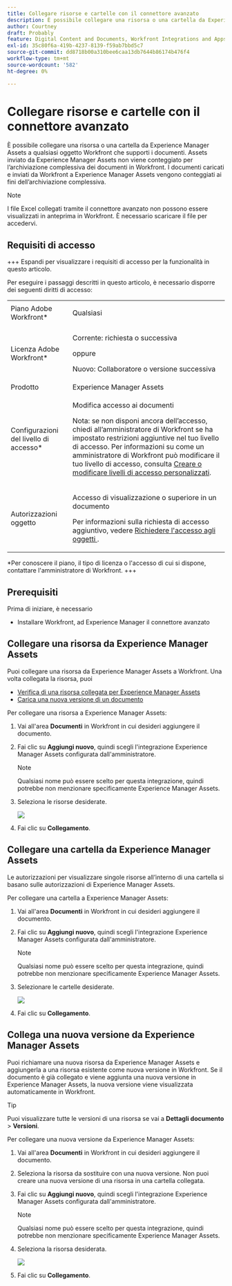 ```yaml
---
title: Collegare risorse e cartelle con il connettore avanzato
description: È possibile collegare una risorsa o una cartella da Experience Manager Assets a qualsiasi oggetto Workfront che supporti i documenti.
author: Courtney
draft: Probably
feature: Digital Content and Documents, Workfront Integrations and Apps
exl-id: 35c80f6a-419b-4237-8139-f59ab7bbd5c7
source-git-commit: dd8718b00a310bee6caa13db7644b86174b476f4
workflow-type: tm+mt
source-wordcount: '582'
ht-degree: 0%

---
```



# Collegare risorse e cartelle con il connettore avanzato

È possibile collegare una risorsa o una cartella da Experience Manager Assets a qualsiasi oggetto Workfront che supporti i documenti. Assets inviato da Experience Manager Assets non viene conteggiato per l’archiviazione complessiva dei documenti in Workfront. I documenti caricati e inviati da Workfront a Experience Manager Assets vengono conteggiati ai fini dell’archiviazione complessiva.


>[!NOTE]
>
>I file Excel collegati tramite il connettore avanzato non possono essere visualizzati in anteprima in Workfront. È necessario scaricare il file per accedervi.

## Requisiti di accesso

+++ Espandi per visualizzare i requisiti di accesso per la funzionalità in questo articolo.

Per eseguire i passaggi descritti in questo articolo, è necessario disporre dei seguenti diritti di accesso:

<table style="table-layout:auto"> 
 <col> 
 <col> 
 <tbody> 
  <tr> 
   <td role="rowheader">Piano Adobe Workfront*</td> 
   <td> <p>Qualsiasi</p> </td> 
  </tr> 
  <tr> 
   <td role="rowheader">Licenza Adobe Workfront*</td> 
   <td> <p>Corrente: richiesta o successiva</p> 
   oppure
   <p>Nuovo: Collaboratore o versione successiva</p> </td> 
  </tr> 
  <tr> 
   <td role="rowheader">Prodotto</td> 
   <td>Experience Manager Assets </td> 
  </tr> 
  <tr> 
   <td role="rowheader">Configurazioni del livello di accesso*</td> 
   <td> <p>Modifica accesso ai documenti</p> <p>Nota: se non disponi ancora dell’accesso, chiedi all’amministratore di Workfront se ha impostato restrizioni aggiuntive nel tuo livello di accesso. Per informazioni su come un amministratore di Workfront può modificare il tuo livello di accesso, consulta <a href="../../../administration-and-setup/add-users/configure-and-grant-access/create-modify-access-levels.md" class="MCXref xref">Creare o modificare livelli di accesso personalizzati</a>.</p> </td> 
  </tr> 
  <tr> 
   <td role="rowheader">Autorizzazioni oggetto</td> 
   <td> <p>Accesso di visualizzazione o superiore in un documento</p> <p>Per informazioni sulla richiesta di accesso aggiuntivo, vedere <a href="../../../workfront-basics/grant-and-request-access-to-objects/request-access.md" class="MCXref xref">Richiedere l'accesso agli oggetti </a>.</p> </td> 
  </tr> 
 </tbody> 
</table>

&#42;Per conoscere il piano, il tipo di licenza o l&#39;accesso di cui si dispone, contattare l&#39;amministratore di Workfront.
+++

## Prerequisiti

Prima di iniziare, è necessario

* Installare Workfront, ad Experience Manager il connettore avanzato

## Collegare una risorsa da Experience Manager Assets

Puoi collegare una risorsa da Experience Manager Assets a Workfront. Una volta collegata la risorsa, puoi

* [Verifica di una risorsa collegata per Experience Manager Assets](../../../documents/workfront-and-experience-manager-integrations/workfront-for-experience-manager-enhanced-connector/enhanced-connector-proof-asset.md)
* [Carica una nuova versione di un documento](../../../documents/managing-documents/upload-new-document-version.md)

Per collegare una risorsa a Experience Manager Assets:

1. Vai all&#39;area **Documenti** in Workfront in cui desideri aggiungere il documento.
1. Fai clic su **Aggiungi nuovo**, quindi scegli l&#39;integrazione Experience Manager Assets configurata dall&#39;amministratore.

   >[!NOTE]
   >
   >Qualsiasi nome può essere scelto per questa integrazione, quindi potrebbe non menzionare specificamente Experience Manager Assets.

1. Seleziona le risorse desiderate.

   ![](assets/select-an-asset.png)

1. Fai clic su **Collegamento**.

## Collegare una cartella da Experience Manager Assets

Le autorizzazioni per visualizzare singole risorse all’interno di una cartella si basano sulle autorizzazioni di Experience Manager Assets.

Per collegare una cartella a Experience Manager Assets:

1. Vai all&#39;area **Documenti** in Workfront in cui desideri aggiungere il documento.
1. Fai clic su **Aggiungi nuovo**, quindi scegli l&#39;integrazione Experience Manager Assets configurata dall&#39;amministratore.

   >[!NOTE]
   >
   >Qualsiasi nome può essere scelto per questa integrazione, quindi potrebbe non menzionare specificamente Experience Manager Assets.

1. Selezionare le cartelle desiderate.

   ![](assets/select-a-folder.png)

1. Fai clic su **Collegamento**.

## Collega una nuova versione da Experience Manager Assets

Puoi richiamare una nuova risorsa da Experience Manager Assets e aggiungerla a una risorsa esistente come nuova versione in Workfront. Se il documento è già collegato e viene aggiunta una nuova versione in Experience Manager Assets, la nuova versione viene visualizzata automaticamente in Workfront.

>[!TIP]
>
>Puoi visualizzare tutte le versioni di una risorsa se vai a **Dettagli documento** > **Versioni**.

Per collegare una nuova versione da Experience Manager Assets:

1. Vai all&#39;area **Documenti** in Workfront in cui desideri aggiungere il documento.
1. Seleziona la risorsa da sostituire con una nuova versione. Non puoi creare una nuova versione di una risorsa in una cartella collegata.
1. Fai clic su **Aggiungi nuovo**, quindi scegli l&#39;integrazione Experience Manager Assets configurata dall&#39;amministratore.

   >[!NOTE]
   >
   >Qualsiasi nome può essere scelto per questa integrazione, quindi potrebbe non menzionare specificamente Experience Manager Assets.

1. Seleziona la risorsa desiderata.

   ![](assets/select-an-asset.png)

1. Fai clic su **Collegamento**.
